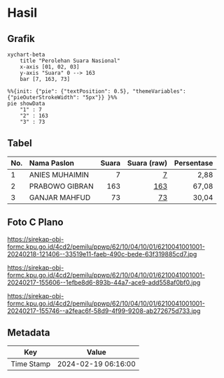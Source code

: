 # Hasil

## Grafik

```mermaid
xychart-beta
    title "Perolehan Suara Nasional"
    x-axis [01, 02, 03]
    y-axis "Suara" 0 --> 163
    bar [7, 163, 73]
```

```mermaid
%%{init: {"pie": {"textPosition": 0.5}, "themeVariables": {"pieOuterStrokeWidth": "5px"}} }%%
pie showData
    "1" : 7
    "2" : 163
    "3" : 73
```

## Tabel

| No. | Nama Paslon    | Suara | Suara (raw) | Persentase |
|:--- |:-------------- | -----:| -----------:| ----------:|
| 1   | ANIES MUHAIMIN | 7     | [7][p-1]    | 2,88       |
| 2   | PRABOWO GIBRAN | 163   | [163][p-2]  | 67,08      |
| 3   | GANJAR MAHFUD  | 73    | [73][p-3]   | 30,04      |


[p-1]: https://github.com/gigit-pemilu/pemilu-2024/blob/main/pilpres/hitung-suara/sub/62-kalimantan-tengah/sub/10-gunung-mas/sub/04-kahayan-hulu-utara/sub/1001-tumbang-miri/sub/001-tps/sub/paslon-1.txt
[p-2]: https://github.com/gigit-pemilu/pemilu-2024/blob/main/pilpres/hitung-suara/sub/62-kalimantan-tengah/sub/10-gunung-mas/sub/04-kahayan-hulu-utara/sub/1001-tumbang-miri/sub/001-tps/sub/paslon-2.txt
[p-3]: https://github.com/gigit-pemilu/pemilu-2024/blob/main/pilpres/hitung-suara/sub/62-kalimantan-tengah/sub/10-gunung-mas/sub/04-kahayan-hulu-utara/sub/1001-tumbang-miri/sub/001-tps/sub/paslon-3.txt

## Foto C Plano

https://sirekap-obj-formc.kpu.go.id/4cd2/pemilu/ppwp/62/10/04/10/01/6210041001001-20240218-121406--33519e11-faeb-490c-bede-63f319885cd7.jpg

https://sirekap-obj-formc.kpu.go.id/4cd2/pemilu/ppwp/62/10/04/10/01/6210041001001-20240217-155606--1efbe8d6-893b-44a7-ace9-add558af0bf0.jpg

https://sirekap-obj-formc.kpu.go.id/4cd2/pemilu/ppwp/62/10/04/10/01/6210041001001-20240217-155746--a2feac6f-58d9-4f99-9208-ab272675d733.jpg


## Metadata

| Key        | Value               |
| ---------- | ------------------- |
| Time Stamp | 2024-02-19 06:16:00 |



